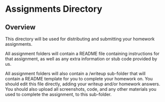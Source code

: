 # Assignments Directory

## Overview

This directory will be used for distributing and submitting your homework assignments.

All assignment folders will contain a README file containing instructions for that assignment, as well as any extra information or stub code provided by us.

All assignment folders will also contain a /writeup sub-folder that will contain a README template for you to complete your homework on. You should edit this file directly, adding your writeup and/or homework answers. You should also upload all screenshots, code, and any other materials you used to complete the assignment, to this sub-folder.